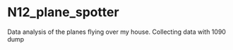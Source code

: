 # N12_plane_spotter
Data analysis of the planes flying over my house. Collecting data with 1090 dump
